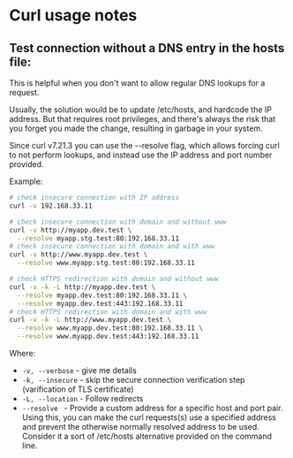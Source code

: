 # Curl usage notes

## Test connection without a DNS entry in the hosts file:

This is helpful when you don't want to allow regular DNS lookups for a request.

Usually, the solution would be to update /etc/hosts, and hardcode the IP address. But that requires root privileges, and there's always the risk that you forget you made the change, resulting in garbage in your system.

Since curl v7.21.3 you can use the --resolve flag, which allows forcing curl to not perform lookups, and instead use the IP address and port number provided.

Example:

```sh
# check insecure connection with IP address
curl -v 192.168.33.11

# check insecure connection with domain and without www
curl -v http://myapp.dev.test \
  --resolve myapp.stg.test:80:192.168.33.11
# check insecure connection with domain and with www
curl -v http://www.myapp.dev.test \
  --resolve www.myapp.stg.test:80:192.168.33.11

# check HTTPS redirection with domain and without www
curl -v -k -L http://myapp.dev.test \
  --resolve myapp.dev.test:80:192.168.33.11 \
  --resolve myapp.dev.test:443:192.168.33.11
# check HTTPS redirection with domain and with www
curl -v -k -L http://www.myapp.dev.test \
  --resolve www.myapp.dev.test:80:192.168.33.11 \
  --resolve www.myapp.dev.test:443:192.168.33.11
```

Where:
- `-v, --verbose` - give me details
- `-k, --insecure` -  skip the secure connection verification step (varification of TLS certificate)
- `-L, --location` - Follow redirects
- `--resolve ` - Provide a custom address for a specific host and port pair. Using this, you can make the curl requests(s) use a specified address and prevent the otherwise normally resolved address to be used. Consider it a sort of /etc/hosts alternative provided on the command line.

